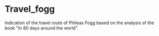 # Travel_fogg
Indication of the travel route of Phileas Fogg based on the analysis of the book "In 80 days around the world".
